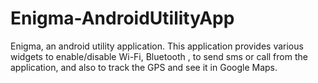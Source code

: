 # Enigma-AndroidUtilityApp
Enigma, an android utility application. This application provides various widgets to enable/disable Wi-Fi, Bluetooth , to send sms or call from the application, and also to track the GPS and see it in Google Maps.
